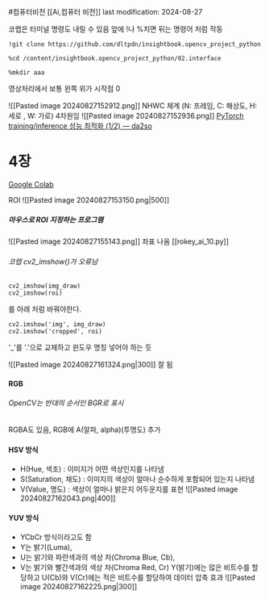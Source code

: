 #컴퓨터비전 
[[Ai,컴퓨터 비전]]
last modification: 2024-08-27

코랩은 터미널 명령도 내릴 수 있음
앞에 !나 %치면 뒤는 명령어 처럼 작동
```
!git clone https://github.com/dltpdn/insightbook.opencv_project_python

%cd /content/insightbook.opencv_project_python/02.interface

%mkdir aaa
```

영상처리에서 보통 왼쪽 위가 시작점 0

![[Pasted image 20240827152912.png]]
NHWC 체계
(N: 프레임, C: 해상도, H: 세로 , W: 가로)
4차원임
![[Pasted image 20240827152936.png]]
[PyTorch training/inference 성능 최적화 (1/2) — da2so](https://da2so.tistory.com/70)

# 4장
[Google Colab](https://colab.research.google.com/drive/1mpVe3iYgjXaMS4k29E4BdjHnJPBNZv9K?usp=sharing#scrollTo=1eZywmkJUVDl)

ROI
![[Pasted image 20240827153150.png|500]]

##### 마우스로 ROI 지정하는 프로그램
![[Pasted image 20240827155143.png]]
좌표 나옴
[[rokey_ai_10.py]]
###### 코랩 cv2_imshow()가 오류남
```
cv2_imshow(img_draw)
cv2_imshow(roi)
```
를 아래 처럼 바꿔야한다.
```
cv2.imshow('img', img_draw)
cv2.imshow('cropped', roi)
```
'\_'를 '.'으로 교체하고 윈도우 명칭 넣어야 하는 듯

![[Pasted image 20240827161324.png|300]]
잘 됨


#### RGB
###### OpenCV는 반대의 순서인 BGR로 표시

RGBA도 있음, RGB에 A(알파, alpha)(투명도) 추가

#### HSV 방식
- H(Hue, 색조) : 이미지가 어떤 색상인지를 나타냄
- S(Saturation, 채도) : 이미지의 색상이 얼마나 순수하게 포함되어 있는지 나타냄
- V(Value, 명도) : 색상이 얼마나 밝은지 어두운지를 표현 
![[Pasted image 20240827162043.png|400]]

#### YUV 방식
- YCbCr 방식이라고도 함
- Y는 밝기(Luma),
- U는 밝기와 파란색과의 색상 차(Chroma Blue, Cb),
- V는 밝기와 빨간색과의 색상 차(Chroma Red, Cr)
Y(밝기)에는 많은 비트수를 할당하고 U(Cb)와 V(Cr)에는 적은 비트수를 할당하여 데이터 압축 효과
![[Pasted image 20240827162225.png|300]]

